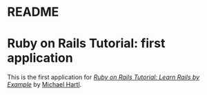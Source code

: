 # README
# Ruby on Rails Tutorial: first application
This is the first application for
[*Ruby on Rails Tutorial: Learn Rails by
Example*](http://railstutorial.org/)
by [Michael Hartl](http://michaelhartl.com/).
